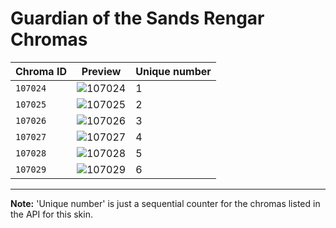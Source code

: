 # Guardian of the Sands Rengar Chromas

| Chroma ID | Preview | Unique number |
|---|---|---|
| `107024` | ![107024](https://raw.communitydragon.org/latest/plugins/rcp-be-lol-game-data/global/default/v1/champion-chroma-images/107/107024.png) | 1 |
| `107025` | ![107025](https://raw.communitydragon.org/latest/plugins/rcp-be-lol-game-data/global/default/v1/champion-chroma-images/107/107025.png) | 2 |
| `107026` | ![107026](https://raw.communitydragon.org/latest/plugins/rcp-be-lol-game-data/global/default/v1/champion-chroma-images/107/107026.png) | 3 |
| `107027` | ![107027](https://raw.communitydragon.org/latest/plugins/rcp-be-lol-game-data/global/default/v1/champion-chroma-images/107/107027.png) | 4 |
| `107028` | ![107028](https://raw.communitydragon.org/latest/plugins/rcp-be-lol-game-data/global/default/v1/champion-chroma-images/107/107028.png) | 5 |
| `107029` | ![107029](https://raw.communitydragon.org/latest/plugins/rcp-be-lol-game-data/global/default/v1/champion-chroma-images/107/107029.png) | 6 |

---

**Note:** 'Unique number' is just a sequential counter for the chromas listed in the API for this skin.